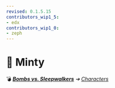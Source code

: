 ```yaml
---
revised: 0.1.5.15
contributors_wip1_5:
- edx
contributors_wip1_0:
- zeph
---
```


# 📄 Minty

💣 ***[Bombs vs. Sleepwalkers][home]** ➔ [Characters][characters]*

[home]: /README.md
[characters]: /characters/readme.md

